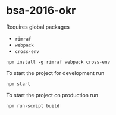 # bsa-2016-okr

Requires global packages

* `rimraf`
* `webpack`
* `cross-env`

``` npm install -g rimraf webpack cross-env ```

To start the project for development run

``` npm start ```

To start the project on production run

``` npm run-script build ```

